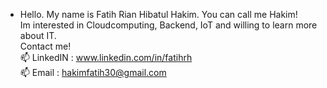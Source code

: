 - Hello.
My name is Fatih Rian Hibatul Hakim. You can call me Hakim! <br>
Im interested in Cloudcomputing, Backend, IoT and willing to learn more about IT. <br>
Contact me! <br>
📫 LinkedIN :  www.linkedin.com/in/fatihrh <br>
📫 Email : hakimfatih30@gmail.com <br>


